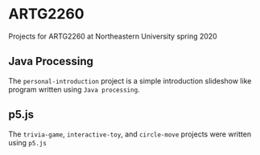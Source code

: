 # ARTG2260
Projects for ARTG2260 at Northeastern University spring 2020

## Java Processing
The `personal-introduction` project is a simple introduction slideshow like program written using `Java processing`.

## p5.js
The `trivia-game`, `interactive-toy`, and `circle-move` projects were written using `p5.js`
